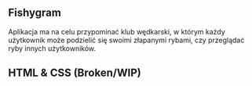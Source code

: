 ## Fishygram

Aplikacja ma na celu przypominać klub wędkarski, w którym każdy użytkownik może podzielić się swoimi złapanymi rybami, czy przeglądać ryby innych użytkowników. 

## HTML & CSS (Broken/WIP)
